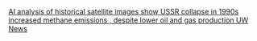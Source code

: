 [AI analysis of historical satellite images show USSR collapse in 1990s increased methane emissions , despite lower oil and gas production   UW News](https://qi.tc/qi/119513)